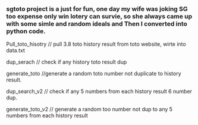 <h3 align="left">sgtoto project is a just for fun, one day my wife was joking SG too expense only win lotery can survie, so she always came up with some simle and random ideals and Then I converted into python code.</h3>


Pull_toto_hisotry // pull 3.8 toto history result from toto website, wirte into data.txt</p>
dup_serach     // check if any history toto result dup </p>
generate_toto //generate a random toto number not duplicate to history result.</p>
dup_search_v2   // check if any 5 numbers from each history result 6 number dup.</p>
generate_toto_v2 // generate a random too number not dup to any 5 numbers from each history result</p>
